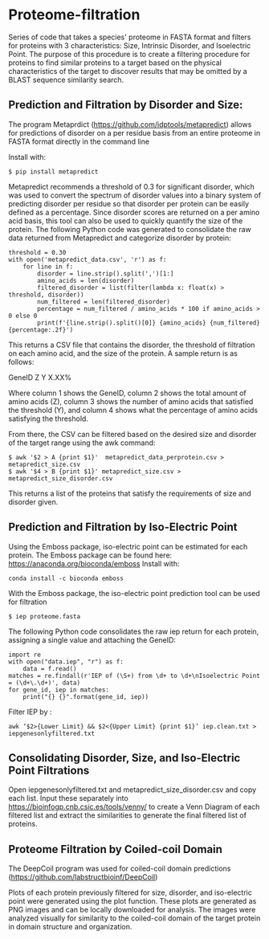 # Proteome-filtration
Series of code that takes a species' proteome in FASTA format and filters for proteins with 3 characteristics: Size, Intrinsic Disorder, and Isoelectric Point. The purpose of this procedure is to create a filtering procedure for proteins to find similar proteins to a target based on the physical characteristics of the target to discover results that may be omitted by a BLAST sequence similarity search.

## Prediction and Filtration by Disorder and Size:

The program Metaprdict (https://github.com/idptools/metapredict) allows for predictions of disorder on a per residue basis from an entire proteome in FASTA format directly in the command line

Install with:
```
$ pip install metapredict
```

Metapredict recommends a threshold of 0.3 for significant disorder, which was used to convert the spectrum of disorder values into a binary system of predicting disorder per residue so that disorder per protein can be easily defined as a percentage.
Since disorder scores are returned on a per amino acid basis, this tool can also be used to quickly quantify the size of the protein.
The following Python code was generated to consolidate the raw data returned from Metapredict and categorize disorder by protein:

```
threshold = 0.30
with open('metapredict_data.csv', 'r') as f:
    for line in f:
        disorder = line.strip().split(',')[1:]
        amino_acids = len(disorder)
        filtered_disorder = list(filter(lambda x: float(x) > threshold, disorder))
        num_filtered = len(filtered_disorder)
        percentage = num_filtered / amino_acids * 100 if amino_acids > 0 else 0
        print(f'{line.strip().split()[0]} {amino_acids} {num_filtered} {percentage:.2f}')

```

This returns a CSV file that contains the disorder, the threshold of filtration on each amino acid, and the size of the protein.
A sample return is as follows:

GeneID Z Y X.XX%

Where column 1 shows the GeneID, column 2 shows the total amount of amino acids (Z), column 3 shows the number of amino acids that satisfied the threshold (Y), and column 4 shows what the percentage of amino acids satisfying the threshold.

From there, the CSV can be filtered based on the desired size and disorder of the target range using the awk command:

```
$ awk '$2 > A {print $1}'  metapredict_data_perprotein.csv > metapredict_size.csv
$ awk '$4 > B {print $1}' metapredict_size.csv > metapredict_size_disorder.csv
```

This returns a list of the proteins that satisfy the requirements of size and disorder given.

## **Prediction and Filtration by Iso-Electric Point**

Using the Emboss package, iso-electric point can be estimated for each protein. The Emboss package can be found here: https://anaconda.org/bioconda/emboss
Install with:
```
conda install -c bioconda emboss
```
With the Emboss package, the iso-electric point prediction tool can be used for filtration
```
$ iep proteome.fasta
```
The following Python code consolidates the raw iep return for each protein, assigning a single value and attaching the GeneID:
```
import re
with open("data.iep", "r") as f:
    data = f.read()
matches = re.findall(r'IEP of (\S+) from \d+ to \d+\nIsoelectric Point = (\d+\.\d+)', data)
for gene_id, iep in matches:
    print("{} {}".format(gene_id, iep))
```
Filter IEP by :
```
awk ‘$2>{Lower Limit} && $2<{Upper Limit} {print $1}’ iep.clean.txt > iepgenesonlyfiltered.txt
```

## Consolidating Disorder, Size, and Iso-Electric Point Filtrations
Open iepgenesonlyfiltered.txt and metapredict_size_disorder.csv and copy each list. Input these separately into https://bioinfogp.cnb.csic.es/tools/venny/ to create a Venn Diagram of each filtered list and extract the similarities to generate the final filtered list of proteins.

## **Proteome Filtration by Coiled-coil Domain**

The DeepCoil program was used for coiled-coil domain predictions (https://github.com/labstructbioinf/DeepCoil)

Plots of each protein previously filtered for size, disorder, and iso-electric point were generated using the plot function. These plots are generated as PNG images and can be locally downloaded for analysis. The images were analyzed visually for similarity to the coiled-coil domain of the target protein in domain structure and organization.
